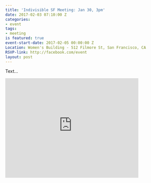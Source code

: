 ```yaml
---
title: 'Indivisible SF Meeting: Jan 30, 3pm'
date: 2017-02-03 07:10:00 Z
categories:
- event
tags:
- meeting
is featured: true
event-start-date: 2017-02-05 00:00:00 Z
Location: Women's Building - 512 Filmore St, San Francisco, CA
RSVP-link: http://facebook.com/event
layout: post
---
```


Text...

<iframe width="420" height="315" src="https://www.youtube.com/embed/dQw4w9WgXcQ" frameborder="0" allowfullscreen></iframe>
